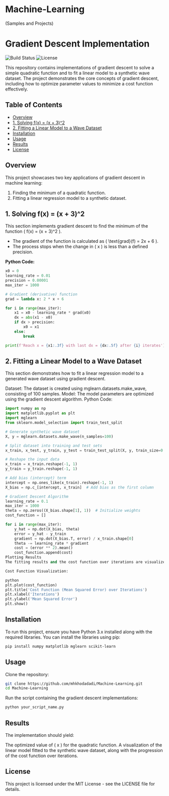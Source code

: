 # Machine-Learning
(Samples and Projects)
# Gradient Descent Implementation  

![Build Status](https://img.shields.io/badge/Build-Passing-brightgreen) ![License](https://img.shields.io/badge/License-MIT-blue)  

This repository contains implementations of gradient descent to solve a simple quadratic function and to fit a linear model to a synthetic wave dataset. The project demonstrates the core concepts of gradient descent, including how to optimize parameter values to minimize a cost function effectively.  

## Table of Contents  
- [Overview](#overview)  
- [1. Solving f(x) = (x + 3)^2](#1-solving-fx--x-3-2)  
- [2. Fitting a Linear Model to a Wave Dataset](#2-fitting-a-linear-model-to-a-wave-dataset)  
- [Installation](#installation)  
- [Usage](#usage)  
- [Results](#results)  
- [License](#license)  

## Overview  
This project showcases two key applications of gradient descent in machine learning:  
1. Finding the minimum of a quadratic function.  
2. Fitting a linear regression model to a synthetic dataset.  

## 1. Solving f(x) = (x + 3)^2  
This section implements gradient descent to find the minimum of the function \( f(x) = (x + 3)^2 \).  

- The gradient of the function is calculated as \( \text{grad}(f) = 2x + 6 \).  
- The process stops when the change in \( x \) is less than a defined precision.  

**Python Code:**  
```python  
x0 = 0  
learning_rate = 0.01  
precision = 0.00001  
max_iter = 1000  

# Gradient (derivative) function  
grad = lambda x: 2 * x + 6  

for i in range(max_iter):  
    x1 = x0 - learning_rate * grad(x0)  
    dx = abs(x1 - x0)  
    if dx > precision:  
        x0 = x1  
    else:  
        break  

print(f'Reach x = {x1:.3f} with last dx = {dx:.5f} after {i} iterates')
```
## 2. Fitting a Linear Model to a Wave Dataset
This section demonstrates how to fit a linear regression model to a generated wave dataset using gradient descent.

Dataset: The dataset is created using mglearn.datasets.make_wave, consisting of 100 samples.
Model: The model parameters are optimized using the gradient descent algorithm.
Python Code:

```python
import numpy as np  
import matplotlib.pyplot as plt  
import mglearn  
from sklearn.model_selection import train_test_split  

# Generate synthetic wave dataset  
X, y = mglearn.datasets.make_wave(n_samples=100)  

# Split dataset into training and test sets  
x_train, x_test, y_train, y_test = train_test_split(X, y, train_size=0.8, random_state=42)  

# Reshape the input data  
x_train = x_train.reshape(-1, 1)  
y_train = y_train.reshape(-1, 1)  

# Add bias (intercept) term  
intercept = np.ones_like(x_train).reshape(-1, 1)  
X_bias = np.c_[intercept, x_train]  # Add bias as the first column  

# Gradient Descent Algorithm  
learning_rate = 0.1  
max_iter = 1000  
theta = np.zeros((X_bias.shape[1], 1))  # Initialize weights  
cost_function = []  

for i in range(max_iter):  
    y_hat = np.dot(X_bias, theta)           
    error = y_hat - y_train                  
    gradient = np.dot(X_bias.T, error) / x_train.shape[0]  
    theta -= learning_rate * gradient         
    cost = (error ** 2).mean()               
    cost_function.append(cost)  
Plotting Results
The fitting results and the cost function over iterations are visualized.

Cost Function Visualization:

python
plt.plot(cost_function)  
plt.title('Cost Function (Mean Squared Error) over Iterations')  
plt.xlabel('Iterations')  
plt.ylabel('Mean Squared Error')  
plt.show()
```
## Installation
To run this project, ensure you have Python 3.x installed along with the required libraries. You can install the libraries using pip:

```bash
pip install numpy matplotlib mglearn scikit-learn
```  
## Usage
Clone the repository:
``` bash
git clone https://github.com/mhkhodadadi/Machine-Learning.git  
cd Machine-Learning
``` 
Run the script containing the gradient descent implementations:
```bash
python your_script_name.py 
``` 
## Results
The implementation should yield:

The optimized value of ( x ) for the quadratic function.
A visualization of the linear model fitted to the synthetic wave dataset, along with the progression of the cost function over iterations.

## License
This project is licensed under the MIT License - see the LICENSE file for details.
